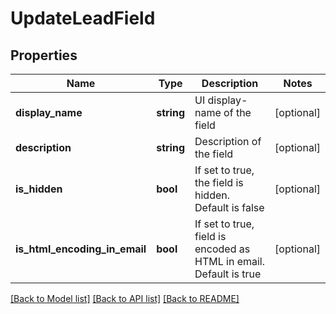 # UpdateLeadField

## Properties

Name | Type | Description | Notes
------------ | ------------- | ------------- | -------------
**display_name** | **string** | UI display-name of the field | [optional]
**description** | **string** | Description of the field | [optional]
**is_hidden** | **bool** | If set to true, the field is hidden.  Default is false | [optional]
**is_html_encoding_in_email** | **bool** | If set to true, field is encoded as HTML in email.  Default is true | [optional]

[[Back to Model list]](../../README.md#models) [[Back to API list]](../../README.md#endpoints) [[Back to README]](../../README.md)

